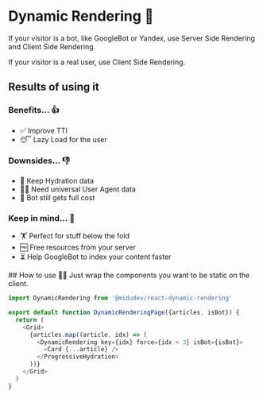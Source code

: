 # Dynamic Rendering 🔀

If your visitor is a bot, like GoogleBot or Yandex, use Server Side Rendering and Client Side Rendering.

If your visitor is a real user, use Client Side Rendering.

## Results of using it

### Benefits... 👍

- ✅ Improve TTI
- 😴 Lazy Load for the user

### Downsides... 👎
- 🚩 Keep Hydration data
- 👩‍🔬 Need universal User Agent data
- 🤖 Bot still gets full cost

### Keep in mind... 🧠
- 🏋️‍ Perfect for stuff below the fold
- 🆓 Free resources from your server
- ⏳ Help GoogleBot to index your content faster

## How to use 👨‍🏫
Just wrap the components you want to be static on the client.

```javascript
import DynamicRendering from '@midudev/react-dynamic-rendering'

export default function DynamicRenderingPage({articles, isBot}) {
  return (
    <Grid>
      {articles.map((article, idx) => (
        <DynamicRendering key={idx} force={idx < 3} isBot={isBot}>
          <Card {...article} />
        </ProgressiveHydration>
      ))}
    </Grid>
  )
}
```